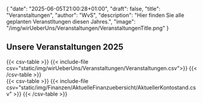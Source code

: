 {
    "date": "2025-06-05T21:00:28+01:00",
    "draft": false,
    "title": "Veranstaltungen",
    "author": "WvS",
    "description": "Hier finden Sie alle geplanten Veranstltungen diesen Jahres.",
    "image": "/img/wirUeberUns/Veranstaltungen/VeranstaltungenTitle.png"
}
## Unsere Veranstaltungen 2025
<div class="left-table"> 
{{< csv-table >}}
{{< include-file csv="static/img/wirUeberUns/Veranstaltungen/Veranstaltungen.csv">}}
{{< /csv-table >}}
</div>  
<div class="default-table">
{{< csv-table >}}
{{< include-file csv="static/img/Finanzen/AktuelleFinanzuebersicht/AktuellerKontostand.csv" >}}
{{< /csv-table >}}
</div>  


